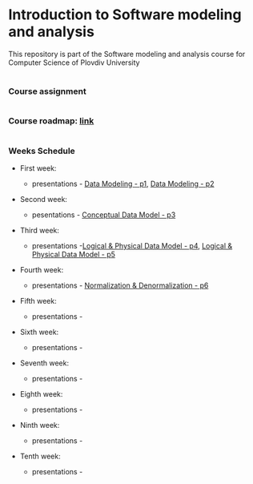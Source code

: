 # Introduction to Software modeling and analysis
This repository is part of the Software modeling and analysis course for Computer Science of Plovdiv University


#
### Course assignment


#
### Course roadmap: [link](https://github.com/pkyurkchiev/software-modeling-and-analysis-se/blob/master/documentations/roadmap-sma.mup.png)


#
### Weeks Schedule

* First week: 
  * presentations - [Data Modeling - p1](https://github.com/pkyurkchiev/software-modeling-and-analysis-se/tree/master/presentations/Lecture-01.pdf), [Data Modeling - p2](https://github.com/pkyurkchiev/software-modeling-and-analysis-se/tree/master/presentations/Lecture-02.pdf)

* Second week:
  * pesentations - [Conceptual Data Model - p3](https://github.com/pkyurkchiev/software-modeling-and-analysis-se/tree/master/presentations/Lecture-03.pdf)

* Third week:
  * presentations -[Logical & Physical Data Model - p4](https://github.com/pkyurkchiev/software-modeling-and-analysis-se/tree/master/presentations/Lecture-04.pdf), [Logical & Physical Data Model - p5](https://github.com/pkyurkchiev/software-modeling-and-analysis-se/tree/master/presentations/Lecture-05.pdf)
  
* Fourth week:
  * presentations - [Normalization & Denormalization - p6](https://github.com/pkyurkchiev/software-modeling-and-analysis-se/tree/master/presentations/Lecture-06.pdf)

* Fifth week:
  * presentations -
  
* Sixth week:
  * presentations -
    
* Seventh week:
  * presentations -
 
* Eighth week:
  * presentations -
 
* Ninth week:
  * presentations -
 
* Tenth week:
  * presentations -
